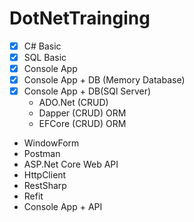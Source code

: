# DotNetTrainging
- [x] C# Basic
- [x] SQL Basic
- [x] Console App
- [x] Console App + DB (Memory Database)
- [x] Console App + DB(SQl Server)
	- ADO.Net (CRUD)
	- Dapper (CRUD) ORM
	- EFCore (CRUD) ORM
- WindowForm
- Postman
- ASP.Net Core Web API
- HttpClient
- RestSharp
- Refit
- Console App + API
